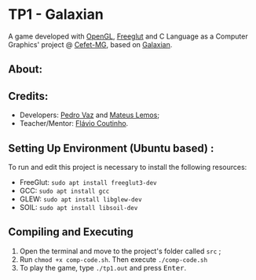 # TP1 - Galaxian
A game developed with [OpenGL](https://www.opengl.org/), [Freeglut](http://freeglut.sourceforge.net/) and C Language as a Computer Graphics' project @ [Cefet-MG](http://www.cefetmg.br), based on [Galaxian](https://en.wikipedia.org/wiki/Galaxian).

## About:

## Credits:
- Developers: [Pedro Vaz](https://github.com/holoVaz) and [Mateus Lemos](https://github.com/lemonteus);
- Teacher/Mentor: [Flávio Coutinho](https://github.com/fegemo).

## Setting Up Environment (Ubuntu based) :
To run and edit this project is necessary to install the following resources:
- FreeGlut: `sudo apt install freeglut3-dev`
- GCC: `sudo apt install gcc`
- GLEW: `sudo apt install libglew-dev`
- SOIL: `sudo apt install libsoil-dev`

## Compiling and Executing
1. Open the terminal and move to the project's folder called `src` ;
2. Run `chmod +x comp-code.sh`. Then execute `./comp-code.sh`
3. To play the game, type `./tp1.out` and press <kbd>Enter</kbd>.
